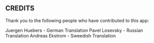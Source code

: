 CREDITS
-------
Thank you to the following people who have contributed to this app:

Juergen Huebers - German Translation
Pavel Losevsky - Russian Translation
Andreas Ekstrom - Sweedish Translation
